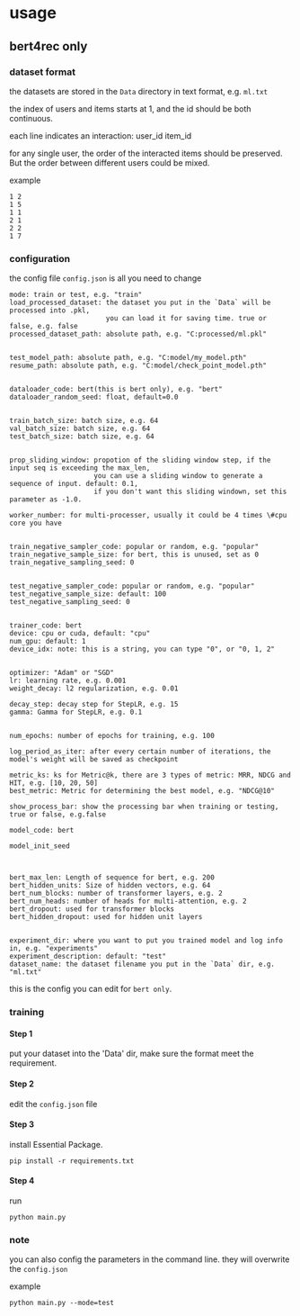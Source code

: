 # usage

## bert4rec only

### dataset format

the datasets are stored in the `Data` directory in text format, e.g. `ml.txt`

the index of users and items starts at 1, and the id should be both continuous.

each line indicates an interaction: user_id item_id

for any single user, the order of the interacted items should be preserved. But the order between different users could be mixed.

example
```
1 2
1 5
1 1
2 1
2 2
1 7
```

### configuration
the config file `config.json` is all you need to change

```
mode: train or test, e.g. "train"
load_processed_dataset: the dataset you put in the `Data` will be processed into .pkl, 
                        you can load it for saving time. true or false, e.g. false
processed_dataset_path: absolute path, e.g. "C:processed/ml.pkl"


test_model_path: absolute path, e.g. "C:model/my_model.pth"
resume_path: absolute path, e.g. "C:model/check_point_model.pth"


dataloader_code: bert(this is bert only), e.g. "bert"
dataloader_random_seed: float, default=0.0


train_batch_size: batch size, e.g. 64
val_batch_size: batch size, e.g. 64
test_batch_size: batch size, e.g. 64


prop_sliding_window: propotion of the sliding window step, if the input seq is exceeding the max_len, 
                     you can use a sliding window to generate a sequence of input. default: 0.1,  
                     if you don't want this sliding windown, set this parameter as -1.0.

worker_number: for multi-processer, usually it could be 4 times \#cpu core you have


train_negative_sampler_code: popular or random, e.g. "popular"
train_negative_sample_size: for bert, this is unused, set as 0
train_negative_sampling_seed: 0


test_negative_sampler_code: popular or random, e.g. "popular"
test_negative_sample_size: default: 100
test_negative_sampling_seed: 0


trainer_code: bert
device: cpu or cuda, default: "cpu"
num_gpu: default: 1
device_idx: note: this is a string, you can type "0", or "0, 1, 2"


optimizer: "Adam" or "SGD"
lr: learning rate, e.g. 0.001
weight_decay: l2 regularization, e.g. 0.01

decay_step: decay step for StepLR, e.g. 15
gamma: Gamma for StepLR, e.g. 0.1


num_epochs: number of epochs for training, e.g. 100

log_period_as_iter: after every certain number of iterations, the model's weight will be saved as checkpoint

metric_ks: ks for Metric@k, there are 3 types of metric: MRR, NDCG and HIT, e.g. [10, 20, 50]
best_metric: Metric for determining the best model, e.g. "NDCG@10"

show_process_bar: show the processing bar when training or testing, true or false, e.g.false

model_code: bert

model_init_seed



bert_max_len: Length of sequence for bert, e.g. 200
bert_hidden_units: Size of hidden vectors, e.g. 64
bert_num_blocks: number of transformer layers, e.g. 2
bert_num_heads: number of heads for multi-attention, e.g. 2
bert_dropout: used for transformer blocks
bert_hidden_dropout: used for hidden unit layers


experiment_dir: where you want to put you trained model and log info in, e.g. "experiments"
experiment_description: default: "test"
dataset_name: the dataset filename you put in the `Data` dir, e.g. "ml.txt"
```

this is the config you can edit for `bert only`.

### training

#### Step 1

put your dataset into the 'Data' dir, make sure the format meet the requirement.

#### Step 2
edit the `config.json` file

#### Step 3

install Essential Package.
```
pip install -r requirements.txt
```

#### Step 4

run
```
python main.py
```

### note
you can also config the parameters in the command line. they will overwrite the `config.json`

example

```
python main.py --mode=test
```
